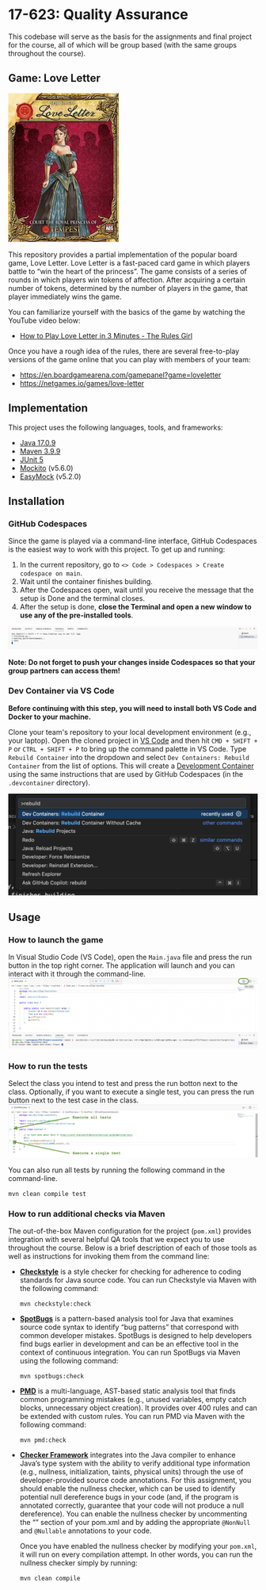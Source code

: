 # 17-623: Quality Assurance

This codebase will serve as the basis for the assignments and final project for the course, all of which will be group based (with the same groups throughout the course).


## Game: Love Letter

![Love Letter](./resources/love-letter.png)

This repository provides a partial implementation of the popular board game, Love Letter.
Love Letter is a fast-paced card game in which players battle to “win the heart of the princess”.
The game consists of a series of rounds in which players win tokens of affection.
After acquiring a certain number of tokens, determined by the number of players in the game, that player immediately wins the game.

You can familiarize yourself with the basics of the game by watching the YouTube video below:

* [How to Play Love Letter in 3 Minutes - The Rules Girl](https://www.youtube.com/watch?v=WAiI7G3QdOU)

Once you have a rough idea of the rules, there are several free-to-play versions of the game online that you can play with members of your team:

* https://en.boardgamearena.com/gamepanel?game=loveletter
* https://netgames.io/games/love-letter

## Implementation

This project uses the following languages, tools, and frameworks:

* [Java 17.0.9](https://docs.oracle.com/en/java/javase/17)
* [Maven 3.9.9](https://maven.apache.org)
* [JUnit 5](https://junit.org/junit5)
* [Mockito](https://site.mockito.org) (v5.6.0)
* [EasyMock](https://easymock.org) (v5.2.0)


## Installation

### GitHub Codespaces

Since the game is played via a command-line interface, GitHub Codespaces is the easiest way to work with this project.
To get up and running:

1. In the current repository, go to `<> Code > Codespaces > Create codespace on main`.
2. Wait until the container finishes building.
3. After the Codespaces open, wait until you receive the message that the setup is Done and the terminal closes.
4. After the setup is done, **close the Terminal and open a new window to use any of the pre-installed tools**.

![Building the final setup](.devcontainer/build-finish.png)

**Note: Do not forget to push your changes inside Codespaces so that your group partners can access them!**


### Dev Container via VS Code

**Before continuing with this step, you will need to install both VS Code and Docker to your machine.**

Clone your team's repository to your local development environment (e.g., your laptop).
Open the cloned project in [VS Code](https://code.visualstudio.com) and then hit `CMD + SHIFT + P` or `CTRL + SHIFT + P` to bring up the command palette in VS Code.
Type `Rebuild Container` into the dropdown and select `Dev Containers: Rebuild Container` from the list of options.
This will create a [Development Container](https://containers.dev) using the same instructions that are used by GitHub Codespaces (in the `.devcontainer` directory).

![Rebuilding the development container via the command palette](./resources/rebuild-dev-container.png)


## Usage

### How to launch the game

In Visual Studio Code (VS Code), open the `Main.java` file and press the run button in the top right corner.
The application will launch and you can interact with it through the command-line.
![Execute the program](.devcontainer/execute-system.png)

### How to run the tests

Select the class you intend to test and press the run botton next to the class.
Optionally, if you want to execute a single test, you can press the run button next to the test case in the class.
![Test the program](.devcontainer/execute-test.png)

You can also run all tests by running the following command in the command-line.

```
mvn clean compile test
```

### How to run additional checks via Maven

The out-of-the-box Maven configuration for the project (`pom.xml`) provides integration with several helpful QA tools that we expect you to use throughout the course.
Below is a brief description of each of those tools as well as instructions for invoking them from the command line:


* **[Checkstyle](https://github.com/checkstyle/checkstyle)** is a style checker for checking for adherence to coding standards for Java source code.
You can run Checkstyle via Maven with the following command:

  ```
  mvn checkstyle:check
  ```

* **[SpotBugs](https://spotbugs.readthedocs.io/en/stable)** is a pattern-based analysis tool for Java that examines source code syntax to identify “bug patterns” that correspond with common developer mistakes.
  SpotBugs is designed to help developers find bugs earlier in development and can be an effective tool in the context of continuous integration.
  You can run SpotBugs via Maven using the following command:

	```
  mvn spotbugs:check
  ```

* **[PMD](https://pmd.github.io)** is a multi-language, AST-based static analysis tool that finds common programming mistakes (e.g., unused variables, empty catch blocks, unnecessary object creation).
  It provides over 400 rules and can be extended with custom rules.
  You can run PMD via Maven with the following command:

  ```
  mvn pmd:check
  ```

* **[Checker Framework](https://checkerframework.org/manual)** integrates into the Java compiler to enhance Java’s type system with the ability to verify additional type information (e.g., nullness, initialization, taints, physical units) through the use of developer-provided source code annotations.
  For this assignment, you should enable the nullness checker, which can be used to identify potential null dereference bugs in your code (and, if the program is annotated correctly, guarantee that your code will not produce a null dereference).
  You can enable the nullness checker by uncommenting the “<annotationProcessors>” section of your pom.xml and by adding the appropriate `@NonNull` and `@Nullable` annotations to your code.

  Once you have enabled the nullness checker by modifying your `pom.xml`, it will run on every compilation attempt.
  In other words, you can run the nullness checker simply by running:

  ```
  mvn clean compile
  ```
